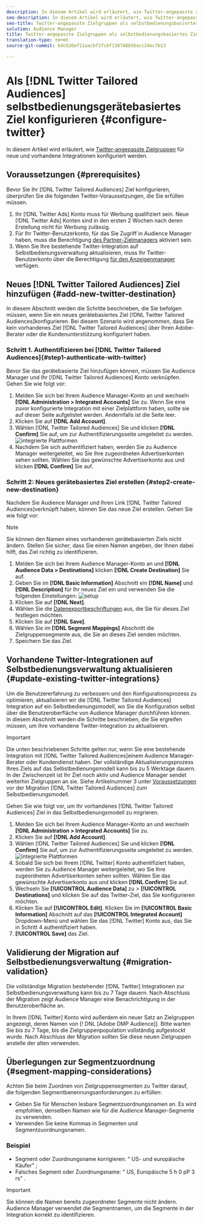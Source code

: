 ```yaml
---
description: In diesem Artikel wird erläutert, wie Twitter-angepasste Zielgruppen für neue und vorhandene Integrationen konfiguriert werden.
seo-description: In diesem Artikel wird erläutert, wie Twitter-angepasste Zielgruppen für neue und vorhandene Integrationen konfiguriert werden.
seo-title: Twitter-angepasste Zielgruppen als selbstbedienungsbasiertes Ziel konfigurieren
solution: Audience Manager
title: Twitter-angepasste Zielgruppen als selbstbedienungsbasiertes Ziel konfigurieren
translation-type: tm+mt
source-git-commit: bdc626ef11aacbf1fcbf138748b56acc24ec7b13

---
```



# Als [!DNL Twitter Tailored Audiences] selbstbedienungsgerätebasiertes Ziel konfigurieren {#configure-twitter}

In diesem Artikel wird erläutert, wie [Twitter-angepasste Zielgruppen](https://business.twitter.com/en/targeting/tailored-audiences.html) für neue und vorhandene Integrationen konfiguriert werden.

## Voraussetzungen {#prerequisites}

Bevor Sie Ihr [!DNL Twitter Tailored Audiences] Ziel konfigurieren, überprüfen Sie die folgenden Twitter-Voraussetzungen, die Sie erfüllen müssen.

1. Ihr [!DNL Twitter Ads] Konto muss für Werbung qualifiziert sein. Neue [!DNL Twitter Ads] Konten sind in den ersten 2 Wochen nach deren Erstellung nicht für Werbung zulässig.
2. Für Ihr Twitter-Benutzerkonto, für das Sie Zugriff in Audience Manager haben, muss die Berechtigung [des Partner-Zielmanagers](https://business.twitter.com/en/help/troubleshooting/multi-user-login-faq.html#accesslevels) aktiviert sein.
3. Wenn Sie Ihre bestehende Twitter-Integration auf Selbstbedienungsverwaltung [](#update-existing-twitter-integrations)aktualisieren, muss Ihr Twitter-Benutzerkonto über die Berechtigung [für den Anzeigenmanager](https://business.twitter.com/en/help/troubleshooting/multi-user-login-faq.html#accesslevels) verfügen.

## Neues [!DNL Twitter Tailored Audiences] Ziel hinzufügen {#add-new-twitter-destination}

In diesem Abschnitt werden die Schritte beschrieben, die Sie befolgen müssen, wenn Sie ein neues gerätebasiertes Ziel [!DNL Twitter Tailored Audiences]konfigurieren. Bei diesem Szenario wird angenommen, dass Sie kein vorhandenes Ziel [!DNL Twitter Tailored Audiences] über Ihren Adobe-Berater oder die Kundenunterstützung konfiguriert haben.

### Schritt 1. Authentifizieren bei [!DNL Twitter Tailored Audiences]{#step1-authenticate-with-twitter}

Bevor Sie das gerätebasierte Ziel hinzufügen können, müssen Sie Audience Manager und Ihr [!DNL Twitter Tailored Audiences] Konto verknüpfen. Gehen Sie wie folgt vor:

1. Melden Sie sich bei Ihrem Audience Manager-Konto an und wechseln **[!DNL Administration > Integrated Accounts]** Sie zu. Wenn Sie eine zuvor konfigurierte Integration mit einer Zielplattform haben, sollte sie auf dieser Seite aufgelistet werden. Andernfalls ist die Seite leer.
2. Klicken Sie auf **[!DNL Add Account]**.
3. Wählen [!DNL Twitter Tailored Audiences] Sie und klicken **[!DNL Confirm]** Sie auf, um zur Authentifizierungsseite umgeleitet zu werden. ![integrierte Plattformen](assets/dbd-integrated-platforms.png)
4. Nachdem Sie sich authentifiziert haben, werden Sie zu Audience Manager weitergeleitet, wo Sie Ihre zugeordneten Advertiserkonten sehen sollten. Wählen Sie das gewünschte Advertiserkonto aus und klicken **[!DNL Confirm]** Sie auf.

### Schritt 2: Neues gerätebasiertes Ziel erstellen {#step2-create-new-destination}

Nachdem Sie Audience Manager und Ihren Link [!DNL Twitter Tailored Audiences]verknüpft haben, können Sie das neue Ziel erstellen. Gehen Sie wie folgt vor:

>[!NOTE]
>
>Sie können den Namen eines vorhandenen gerätebasierten Ziels nicht ändern. Stellen Sie sicher, dass Sie einen Namen angeben, der Ihnen dabei hilft, das Ziel richtig zu identifizieren.

1. Melden Sie sich bei Ihrem Audience Manager-Konto an und **[!DNL Audience Data > Destinations]** klicken **[!DNL Create Destination]** Sie auf.
2. Geben Sie im **[!DNL Basic Information]** Abschnitt ein **[!DNL Name]** und **[!DNL Description]** für Ihr neues Ziel ein und verwenden Sie die folgenden Einstellungen: ![setup](assets/dbd-new-basic.png)
3. Klicken Sie auf **[!DNL Next]**.
4. Wählen Sie die [Datenexportbeschriftungen](/help/using/features/data-export-controls.md#controls-labels) aus, die Sie für dieses Ziel festlegen möchten.
5. Klicken Sie auf **[!DNL Save]**.
6. Wählen Sie im **[!DNL Segment Mappings]** Abschnitt die Zielgruppensegmente aus, die Sie an dieses Ziel senden möchten.
7. Speichern Sie das Ziel.

## Vorhandene Twitter-Integrationen auf Selbstbedienungsverwaltung aktualisieren {#update-existing-twitter-integrations}

Um die Benutzererfahrung zu verbessern und den Konfigurationsprozess zu optimieren, aktualisieren wir die [!DNL Twitter Tailored Audiences] Integration auf ein Selbstbedienungsmodell, wo Sie die Konfiguration selbst über die Benutzeroberfläche von Audience Manager durchführen können. In diesem Abschnitt werden die Schritte beschrieben, die Sie ergreifen müssen, um Ihre vorhandene Twitter-Integration zu aktualisieren.

>[!IMPORTANT]
>
>Die unten beschriebenen Schritte gelten nur, wenn Sie eine bestehende Integration mit [!DNL Twitter Tailored Audiences]einem Audience Manager-Berater oder Kundendienst haben. Der vollständige Aktualisierungsprozess Ihres Ziels auf das Selbstbedienungsmodell kann bis zu 5 Werktage dauern. In der Zwischenzeit ist Ihr Ziel noch aktiv und Audience Manager sendet weiterhin Zielgruppen an sie.
> Siehe Artikelnummer 3 unter [Voraussetzungen](#prerequisites) vor der Migration [!DNL Twitter Tailored Audiences] zum Selbstbedienungsmodell.

Gehen Sie wie folgt vor, um Ihr vorhandenes [!DNL Twitter Tailored Audiences] Ziel in das Selbstbedienungsmodell zu migrieren.

1. Melden Sie sich bei Ihrem Audience Manager-Konto an und wechseln **[!DNL Administration > Integrated Accounts]** Sie zu.
1. Klicken Sie auf **[!DNL Add Account]**.
1. Wählen [!DNL Twitter Tailored Audiences] Sie und klicken **[!DNL Confirm]** Sie auf, um zur Authentifizierungsseite umgeleitet zu werden. ![integrierte Plattformen](assets/dbd-integrated-platforms.png)
1. Sobald Sie sich bei Ihrem [!DNL Twitter] Konto authentifiziert haben, werden Sie zu Audience Manager weitergeleitet, wo Sie Ihre zugeordneten Advertiserkonten sehen sollten. Wählen Sie das gewünschte Advertiserkonto aus und klicken **[!DNL Confirm]** Sie auf.
1. Wechseln Sie **[!UICONTROL Audience Data]** zu &gt; **[!UICONTROL Destinations]** und klicken Sie auf das Twitter-Ziel, das Sie konfigurieren möchten.
1. Klicken Sie auf **[!UICONTROL Edit]**. Klicken Sie im **[!UICONTROL Basic Information]** Abschnitt auf das **[!UICONTROL Integrated Account]** Dropdown-Menü und wählen Sie das [!DNL Twitter] Konto aus, das Sie in Schritt 4 authentifiziert haben.
1. **[!UICONTROL Save]** das Ziel.

## Validierung der Migration auf Selbstbedienungsverwaltung {#migration-validation}

Die vollständige Migration bestehender [!DNL Twitter] Integrationen zur Selbstbedienungsverwaltung kann bis zu 7 Tage dauern. Nach Abschluss der Migration zeigt Audience Manager eine Benachrichtigung in der Benutzeroberfläche an.

In Ihrem [!DNL Twitter] Konto wird außerdem ein neuer Satz an Zielgruppen angezeigt, deren Namen von [! DNL [Adobe DMP Audience]]. Bitte warten Sie bis zu 7 Tage, bis die Zielgruppenpopulation vollständig aufgestockt wurde. Nach Abschluss der Migration sollten Sie diese neuen Zielgruppen anstelle der alten verwenden.

## Überlegungen zur Segmentzuordnung {#segment-mapping-considerations}

Achten Sie beim Zuordnen von Zielgruppensegmenten zu Twitter darauf, die folgenden Segmentbenennungsanforderungen zu erfüllen:

* Geben Sie für Menschen lesbare Segmentzuordnungsnamen an. Es wird empfohlen, denselben Namen wie für die Audience Manager-Segmente zu verwenden.
* Verwenden Sie keine Kommas in Segmenten und Segmentzuordnungsnamen.

### Beispiel 

* Segment oder Zuordnungsname korrigieren: " US- und europäische Käufer" ;
* Falsches Segment oder Zuordnungsname: " US, Europäische 5 h 0 pP 3 rs" .

>[!IMPORTANT]
>
>Sie können die Namen bereits zugeordneter Segmente nicht ändern. Audience Manager verwendet die Segmentnamen, um die Segmente in der Integration korrekt zu identifizieren.
